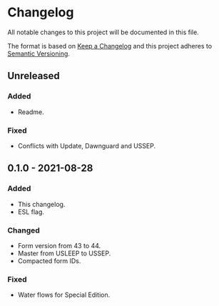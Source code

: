 # Changelog

All notable changes to this project will be documented in this file.

The format is based on [Keep a Changelog] and this project adheres to
[Semantic Versioning].

## Unreleased

### Added
- Readme.

### Fixed
- Conflicts with Update, Dawnguard and USSEP.

## 0.1.0 - 2021-08-28

### Added
- This changelog.
- ESL flag.

### Changed
- Form version from 43 to 44.
- Master from USLEEP to USSEP.
- Compacted form IDs.

### Fixed
- Water flows for Special Edition.

[Keep a Changelog]: https://keepachangelog.com/en/1.0.0/
[Semantic Versioning]: https://semver.org/spec/v2.0.0.html
